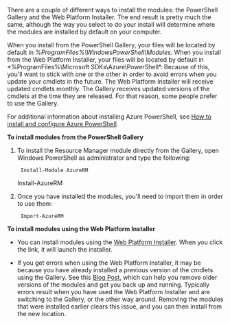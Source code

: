 There are a couple of different ways to install the modules: the PowerShell Gallery and the Web Platform Installer. The end result is pretty much the same, although the way you select to do your install will determine where the modules are installed by default on your computer. 

When you install from the PowerShell Gallery, your files will be located by default in *%ProgramFiles%\WindowsPowerShell\Modules*. When you install from the Web Platform Installer, your files will be located by default in *%ProgramFiles%\Microsoft SDKs\Azure\PowerShell\*. Because of this, you'll want to stick with one or the other in order to avoid errors when you update your cmdlets in the future. The Web Platform Installer will receive updated cmdlets monthly. The Gallery receives updated versions of the cmdlets at the time they are released. For that reason, some people prefer to use the Gallery. 

For additional information about installing Azure PowerShell, see [How to install and configure Azure PowerShell](../powershell-install-configure.md). 

**To install modules from the PowerShell Gallery**

1. To install the Resource Manager module directly from the Gallery, open Windows PowerShell as administrator and type the following:

        Install-Module AzureRM
     Install-AzureRM
2. Once you have installed the modules, you'll need to import them in order to use them:

        Import-AzureRM


**To install modules using the Web Platform Installer**

* You can install modules using the [Web Platform Installer](http://aka.ms/webpi-azps). When you click the link, it will launch the installer.

* If you get errors when using the Web Platform Installer, it may be because you have already installed a previous version of the cmdlets using the Gallery. See this [Blog Post](https://azure.microsoft.com/blog/azps-1-0/), which can help you remove older versions of the modules and get you back up and running. Typically errors result when you have used the Web Platform Installer and are switching to the Gallery, or the other way around. Removing the modules that were installed earlier clears this issue, and you can then install from the new location.



